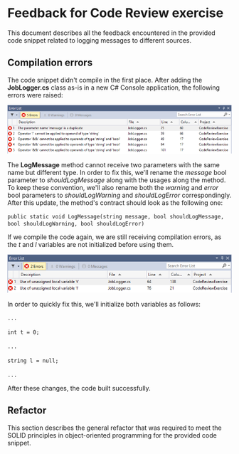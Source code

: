 # Feedback for Code Review exercise #

This document describes all the feedback encountered in the provided code snippet related to logging messages to different sources.


## Compilation errors ##

The code snippet didn't compile in the first place. After adding the **JobLogger.cs** class as-is in a new C# Console application, the following errors were raised:

![compilation-errors](./images/compilation-errors.png)

The **LogMessage** method cannot receive two parameters with the same name but different type. In order to fix this, we'll rename the _message_ bool parameter to _shouldLogMessage_ along with the usages along the method. To keep these convention, we'll also rename both the _warning_ and _error_ bool parameters to _shouldLogWarning_ and _shouldLogError_ correspondingly. After this update, the method's contract should look as the following one:

```
public static void LogMessage(string message, bool shouldLogMessage, bool shouldLogWarning, bool shouldLogError)
```

If we compile the code again, we are still receiving compilation errors, as the _t_ and _l_ variables are not initialized before using them.

![compilation-errors-2](./images/compilation-errors-2.png)

In order to quickly fix this, we'll initialize both variables as follows:

```
...

int t = 0;

...

string l = null;

...
```

After these changes, the code built successfully.

## Refactor ##

This section describes the general refactor that was required to meet the SOLID principles in object-oriented programming for the provided code snippet.


